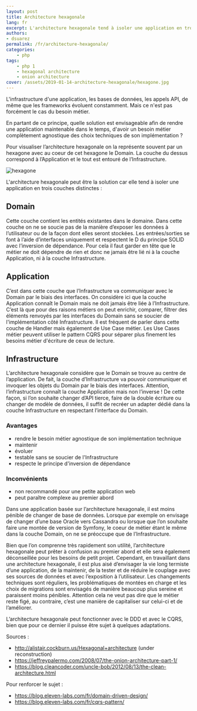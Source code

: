 ```yaml
---
layout: post
title: Architecture hexagonale
lang: fr
excerpt: L'architecture hexagonale tend à isoler une application en trois couches distinctes
authors:
- dsuarez
permalink: /fr/architecture-hexagonale/
categories:
    - php
tags:
    - php 1
    - hexagonal architecture
    - onion architecture
cover: /assets/2019-01-14-architecture-hexagonale/hexagone.jpg
---
```


L'infrastructure d'une application, les bases de données, les appels API, de même que les frameworks évoluent
constamment. Mais ce n'est pas forcément le cas du besoin métier.

En partant de ce principe, quelle solution est envisageable afin de rendre une application maintenable dans le temps,
d'avoir un besoin métier complètement agnostique des choix techniques de son implémentation ?

Pour visualiser l’architecture hexagonale on la représente souvent par un hexagone avec au coeur de cet hexagone le
Domain. La couche du dessus correspond à l’Application et le tout est entouré de l’Infrastructure.

![hexagone]({{site.baseurl}}/assets/2019-01-14-architecture-hexagonale/hexagone.jpg)

L'architecture hexagonale peut être la solution car elle tend à isoler une application en trois couches distinctes :

## Domain

Cette couche contient les entités existantes dans le domaine. Dans cette couche on ne se soucie pas de la manière
d’exposer les données à l’utilisateur ou de la façon dont elles seront stockées.
Les entrées/sorties se font à l’aide d’interfaces uniquement et respectent le D du principe SOLID avec l’inversion de
dépendance.
Pour cela il faut garder en tête que le métier ne doit dépendre de rien et donc ne jamais être lié ni à la couche
Application, ni à la couche Infrastructure.

## Application

C’est dans cette couche que l’Infrastructure va communiquer avec le Domain par le biais des interfaces. On considère
ici que la couche Application connaît le Domain mais ne doit jamais être liée à l’Infrastructure. C’est là que
pour des raisons métiers on peut enrichir, comparer, filtrer des éléments renvoyés par les interfaces du Domain sans se
soucier de l'implémentation côté Infrastructure.
Il est fréquent de parler dans cette couche de Handler mais également de Use Case métier.
Les Use Cases métier peuvent utiliser le pattern CQRS pour séparer plus finement les besoins métier d'écriture de ceux de
lecture.

## Infrastructure

L’architecture hexagonale considère que le Domain se trouve au centre de l’application. De fait, la couche
d’Infrastructure va pouvoir communiquer et invoquer les objets du Domain par le biais des interfaces.
Attention, l’infrastructure connaît la couche Application mais non l’inverse !
De cette façon, si l’on souhaite changer d’API tierce, faire de la double écriture ou changer de modèle de données, il
suffit de recréer un adapter dédié dans la couche Infrastructure en respectant l’interface du Domain.

### Avantages

+ rendre le besoin métier agnostique de son implémentation technique
+ maintenir
+ évoluer
+ testable sans se soucier de l'Infrastructure
+ respecte le principe d'inversion de dépendance

### Inconvénients

- non recommandé pour une petite application web
- peut paraître complexe au premier abord

Dans une application basée sur l’architecture hexagonale, il est moins pénible de changer de base de données. Lorsque
par exemple on envisage de changer d’une base Oracle vers Cassandra ou lorsque que l’on souhaite faire une montée de
version de Symfony, le coeur de métier étant le même dans la couche Domain, on ne se préoccupe que de l’Infrastructure.

Bien que l’on comprenne très rapidement son utilité, l’architecture hexagonale peut prêter à confusion au premier abord et
elle sera également déconseillée pour les besoins de petit projet.
Cependant, en travaillant dans une architecture hexagonale, il est plus aisé d’envisager la vie long termiste d’une
application, de la maintenir, de la tester et de réduire le couplage avec ses sources de données et avec l’exposition à
l’utilisateur.
Les changements techniques sont réguliers, les problématiques de montées en charge et les choix de migrations sont
envisagés de manière beaucoup plus sereine et paraissent moins pénibles.
Attention cela ne veut pas dire que le métier reste figé, au contraire, c’est une manière de capitaliser sur celui-ci et
de l’améliorer.

L’architecture hexagonale peut fonctionner avec le DDD et avec le CQRS, bien que pour ce dernier il puisse
être sujet à quelques adaptations.

Sources :
* http://alistair.cockburn.us/Hexagonal+architecture (under reconstruction)
* https://jeffreypalermo.com/2008/07/the-onion-architecture-part-1/
* https://blog.cleancoder.com/uncle-bob/2012/08/13/the-clean-architecture.html

Pour renforcer le sujet :
* https://blog.eleven-labs.com/fr/domain-driven-design/
* https://blog.eleven-labs.com/fr/cqrs-pattern/

